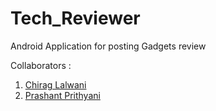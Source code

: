 # Tech_Reviewer

Android Application for posting Gadgets review

Collaborators :

1. [Chirag Lalwani](https://github.com/Chirag-01)
2. [Prashant Prithyani](https://github.com/yellowflash1777)
